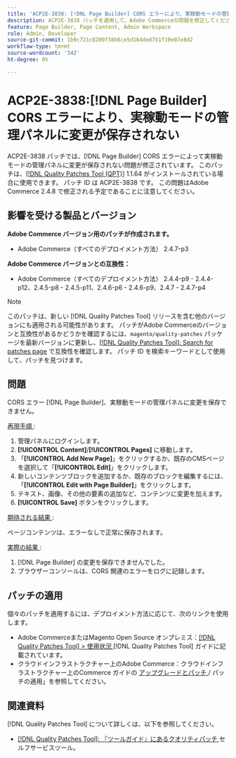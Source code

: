 ```yaml
---
title: 'ACP2E-3838: [!DNL Page Builder] CORS エラーにより、実稼動モードの管理パネルに変更が保存されない'
description: ACP2E-3838 パッチを適用して、Adobe Commerceの問題を修正してください。この問題では、 [!DNL Page Builder] CORS エラーが原因で、実稼動モードの管理パネルに変更が保存されません。
feature: Page Builder, Page Content, Admin Workspace
role: Admin, Developer
source-git-commit: 1b9c721c8200f38b6ce5d1b4de87b1f10e07e8d2
workflow-type: tm+mt
source-wordcount: '342'
ht-degree: 0%

---
```



# ACP2E-3838:[!DNL Page Builder] CORS エラーにより、実稼動モードの管理パネルに変更が保存されない

ACP2E-3838 パッチでは、[!DNL Page Builder] CORS エラーによって実稼動モードの管理パネルに変更が保存されない問題が修正されています。 このパッチは、[[!DNL Quality Patches Tool (QPT)]](/help/tools/quality-patches-tool/quality-patches-tool-to-self-serve-quality-patches.md) 1.1.64 がインストールされている場合に使用できます。 パッチ ID は ACP2E-3838 です。 この問題はAdobe Commerce 2.4.8 で修正される予定であることに注意してください。

## 影響を受ける製品とバージョン

**Adobe Commerce バージョン用のパッチが作成されます。**

* Adobe Commerce（すべてのデプロイメント方法） 2.4.7-p3

**Adobe Commerce バージョンとの互換性：**

* Adobe Commerce（すべてのデプロイメント方法） 2.4.4-p9 - 2.4.4-p12、2.4.5-p8 - 2.4.5-p11、2.4.6-p6 - 2.4.6-p9、2.4.7 - 2.4.7-p4

>[!NOTE]
>
>このパッチは、新しい [!DNL Quality Patches Tool] リリースを含む他のバージョンにも適用される可能性があります。 パッチがAdobe Commerceのバージョンと互換性があるかどうかを確認するには、`magento/quality-patches` パッケージを最新バージョンに更新し、[[!DNL Quality Patches Tool]: Search for patches page](https://experienceleague.adobe.com/tools/commerce-quality-patches/index.html) で互換性を確認します。 パッチ ID を検索キーワードとして使用して、パッチを見つけます。

## 問題

CORS エラー [!DNL Page Builder]、実稼動モードの管理パネルに変更を保存できません。

<u> 再現手順 </u>:

1. 管理パネルにログインします。
1. **[!UICONTROL Content]**/**[!UICONTROL Pages]** に移動します。
1. 「**[!UICONTROL Add New Page]**」をクリックするか、既存のCMSページを選択して「**[!UICONTROL Edit]**」をクリックします。
1. 新しいコンテンツブロックを追加するか、既存のブロックを編集するには、「**[!UICONTROL Edit with Page Builder]**」をクリックします。
1. テキスト、画像、その他の要素の追加など、コンテンツに変更を加えます。
1. **[!UICONTROL Save]** ボタンをクリックします。

<u> 期待される結果 </u>:

ページコンテンツは、エラーなしで正常に保存されます。

<u> 実際の結果 </u>:

1. [!DNL Page Builder] の変更を保存できませんでした。
1. ブラウザーコンソールは、CORS 関連のエラーをログに記録します。

## パッチの適用

個々のパッチを適用するには、デプロイメント方法に応じて、次のリンクを使用します。

* Adobe CommerceまたはMagento Open Source オンプレミス：[[!DNL Quality Patches Tool] > 使用状況 ](/help/tools/quality-patches-tool/usage.md)[!DNL Quality Patches Tool] ガイドに記載されています。
* クラウドインフラストラクチャー上のAdobe Commerce：クラウドインフラストラクチャー上のCommerce ガイドの [ アップグレードとパッチ ](https://experienceleague.adobe.com/docs/commerce-cloud-service/user-guide/develop/upgrade/apply-patches.html)/ パッチの適用」を参照してください。

## 関連資料

[!DNL Quality Patches Tool] について詳しくは、以下を参照してください。

* [[!DNL Quality Patches Tool]: 『ツールガイド』にあるクオリティパッチ ](/help/tools/quality-patches-tool/quality-patches-tool-to-self-serve-quality-patches.md) セルフサービスツール。
